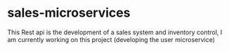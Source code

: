 # sales-microservices

This Rest api is the development of a sales system and inventory control, I am currently working on this project (developing the user microservice)

